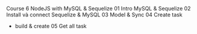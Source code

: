 Course 6 NodeJS with MySQL & Sequelize
01 Intro MySQL & Sequelize
02 Install và connect Sequelize & MySQL
03 Model & Sync
04 Create task
- build & create
05 Get all task